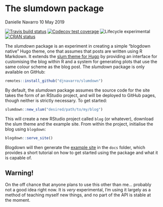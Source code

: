 The slumdown package
================
Danielle Navarro
10 May 2019

[![Travis build
status](https://travis-ci.org/djnavarro/slumdown.svg?branch=master)](https://travis-ci.org/djnavarro/slumdown)
[![Codecov test
coverage](https://codecov.io/gh/djnavarro/slumdown/branch/master/graph/badge.svg)](https://codecov.io/gh/djnavarro/slumdown?branch=master)
![Lifecycle
experimental](https://img.shields.io/badge/lifecycle-experimental-orange.svg)
[![CRAN
status](https://www.r-pkg.org/badges/version/slumdown)](https://cran.r-project.org/package=slumdown)

The *slumdown* package is an experiment in creating a simple “blogdown
native” Hugo theme, one that assumes that posts are written using R
Markdown. It extends the [slum theme for
Hugo](https://github.com/djnavarro/hugo-slum) by providing an interface
for customising the blog within R and a system for generating plots that
use the same colour scheme as the blog post. The *slumdown* package is
only available on GitHub:

``` r
remotes::install_github("djnavarro/slumdown")
```

By default, the *slumdown* package assumes the source code for the site
takes the form of an RStudio project, and will be deployed to GitHub
pages, though neither is strictly necessary. To get started:

``` r
slumdown::new_slum("desired/path/to/my/blog") 
```

This will create a new RStudio project called `blog` (or whatever),
download the slum theme and the example site. From within the project,
initialise the blog using `blogdown`:

``` r
blogdown::serve_site()
```

Blogdown will then generate the [example
site](https://djnavarro.github.io/hugo-slum/) in the `docs` folder,
which provides a short tutorial on how to get started using the package
and what it is capable of.

## Warning\!

On the off chance that anyone plans to use this other than me… probably
not a good idea right now. It is *very* experimental, I’m using it
largely as a method of teaching myself new things, and no part of the
API is stable at the moment.
